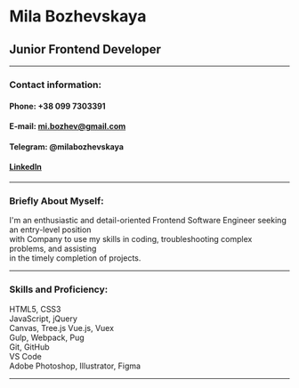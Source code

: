 # Mila Bozhevskaya  
## Junior Frontend Developer
**********************
### **Contact information:**  
#### **Phone:** +38 099 7303391  
#### **E-mail:** mi.bozhev@gmail.com  
#### **Telegram:** @milabozhevskaya  
#### [LinkedIn](https://www.linkedin.com/in/mila-bozhevskaya-63a27919a/)  
**********************  
### **Briefly About Myself:**  
I'm an enthusiastic and detail-oriented Frontend Software Engineer seeking an entry-level position  
with Company to use my skills in coding, troubleshooting complex problems, and assisting  
in the timely completion of projects.
**********************  
### **Skills and Proficiency:**  
HTML5, CSS3  
JavaScript, jQuery  
Canvas, Tree.js
Vue.js, Vuex  
Gulp, Webpack, Pug  
Git, GitHub  
VS Code  
Adobe Photoshop, Illustrator, Figma  
**********************  
